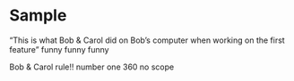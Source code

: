 # Sample

“This is what Bob & Carol did on Bob’s computer when working on the first feature”
funny funny funny

Bob & Carol rule!! number one 360 no scope 